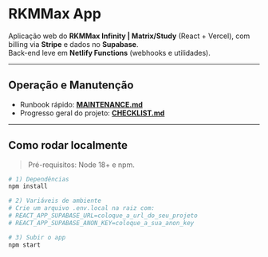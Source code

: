 # RKMMax App

Aplicação web do **RKMMax Infinity | Matrix/Study** (React + Vercel), com billing via **Stripe** e dados no **Supabase**.  
Back-end leve em **Netlify Functions** (webhooks e utilidades).

---

## Operação e Manutenção

- Runbook rápido: **[MAINTENANCE.md](./MAINTENANCE.md)**
- Progresso geral do projeto: **[CHECKLIST.md](./CHECKLIST.md)**

---

## Como rodar localmente

> Pré-requisitos: Node 18+ e npm.

```bash
# 1) Dependências
npm install

# 2) Variáveis de ambiente
# Crie um arquivo .env.local na raiz com:
# REACT_APP_SUPABASE_URL=coloque_a_url_do_seu_projeto
# REACT_APP_SUPABASE_ANON_KEY=coloque_a_sua_anon_key

# 3) Subir o app
npm start
